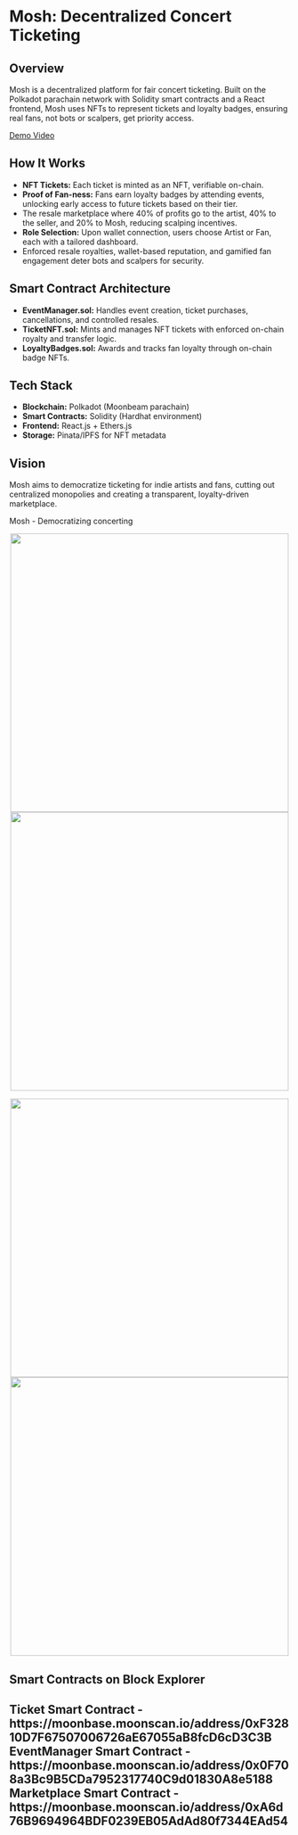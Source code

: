 <h1>Mosh: Decentralized Concert Ticketing</h1>

<h2>Overview</h2>
<p>
Mosh is a decentralized platform for fair concert ticketing. Built on the Polkadot parachain network with Solidity smart contracts and a React frontend, Mosh uses NFTs to represent tickets and loyalty badges, ensuring real fans, not bots or scalpers, get priority access.
</p>
<a href="https://youtu.be/d_7bKOSgQl8"> Demo Video </a>
<h2>How It Works</h2>
<ul>
  <li><strong>NFT Tickets:</strong> Each ticket is minted as an NFT, verifiable on-chain.</li>
  <li><strong>Proof of Fan-ness:</strong> Fans earn loyalty badges by attending events, unlocking early access to future tickets based on their tier.</li>
  <li>The resale marketplace where 40% of profits go to the artist, 40% to the seller, and 20% to Mosh, reducing scalping incentives.</li>
  <li><strong>Role Selection:</strong> Upon wallet connection, users choose Artist or Fan, each with a tailored dashboard.</li>
  <li>Enforced resale royalties, wallet-based reputation, and gamified fan engagement deter bots and scalpers for security.</li>
</ul>

<h2>Smart Contract Architecture</h2>
<ul>
  <li><strong>EventManager.sol:</strong> Handles event creation, ticket purchases, cancellations, and controlled resales.</li>
  <li><strong>TicketNFT.sol:</strong> Mints and manages NFT tickets with enforced on-chain royalty and transfer logic.</li>
  <li><strong>LoyaltyBadges.sol:</strong> Awards and tracks fan loyalty through on-chain badge NFTs.</li>
</ul>

<h2>Tech Stack</h2>
<ul>
  <li><strong>Blockchain:</strong> Polkadot (Moonbeam parachain)</li>
  <li><strong>Smart Contracts:</strong> Solidity (Hardhat environment)</li>
  <li><strong>Frontend:</strong> React.js + Ethers.js</li>
  <li><strong>Storage:</strong> Pinata/IPFS for NFT metadata</li>
</ul>

<h2>Vision</h2>
<p>
Mosh aims to democratize ticketing for indie artists and fans, cutting out centralized monopolies and creating a transparent, loyalty-driven marketplace.
</p>

<p>Mosh - Democratizing concerting</p>
<p align="center">
  <img src="https://github.com/user-attachments/assets/ff3f295b-a1df-44fa-b3a7-9f4b869f2485" width="500"/>
  <img src="https://github.com/user-attachments/assets/97f0bd43-1cfc-4205-abeb-e9bb0755f146" width="500"/>
</p>
<p align="center">
  <img src="https://github.com/user-attachments/assets/839a7c8d-d990-4ca1-8c54-26a84ce72b81" width="500"/>
  <img src="https://github.com/user-attachments/assets/f8606ffb-9cd8-4968-94a0-d830d4012389" width="500"/>
</p>

<h2>Smart Contracts on Block Explorer<h2/>
Ticket Smart Contract - https://moonbase.moonscan.io/address/0xF32810D7F67507006726aE67055aB8fcD6cD3C3B
EventManager Smart Contract - https://moonbase.moonscan.io/address/0x0F708a3Bc9B5CDa7952317740C9d01830A8e5188
Marketplace Smart Contract - https://moonbase.moonscan.io/address/0xA6d76B9694964BDF0239EB05AdAd80f7344EAd54

